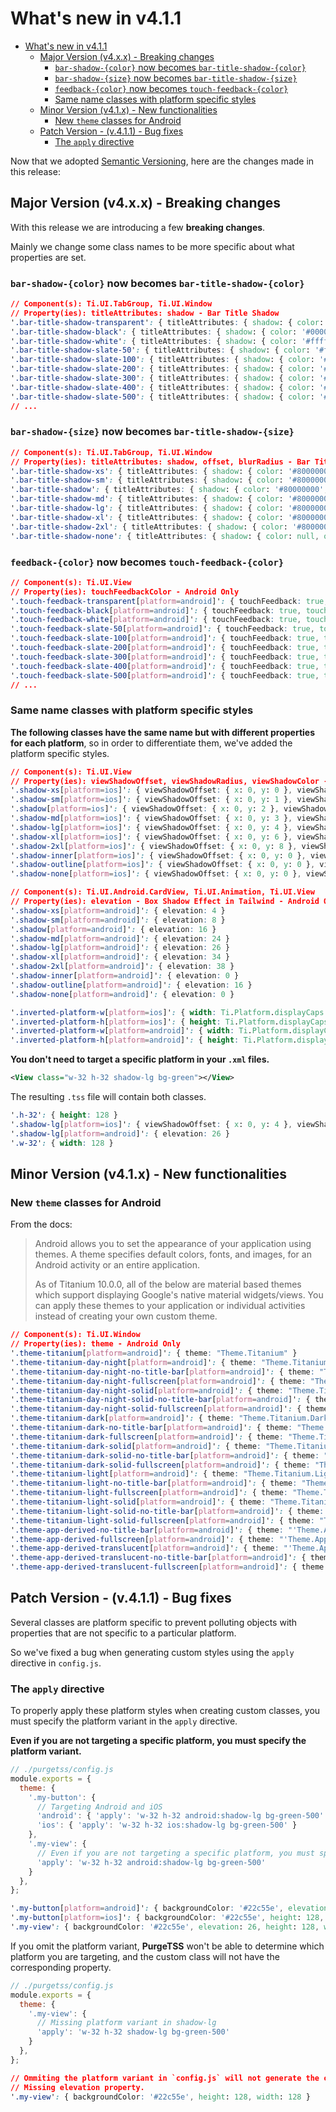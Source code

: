 # What's new in v4.1.1

- [What's new in v4.1.1](#whats-new-in-v411)
  - [Major Version (v4.x.x) - Breaking changes](#major-version-v4xx---breaking-changes)
    - [`bar-shadow-{color}` now becomes `bar-title-shadow-{color}`](#bar-shadow-color-now-becomes-bar-title-shadow-color)
    - [`bar-shadow-{size}` now becomes `bar-title-shadow-{size}`](#bar-shadow-size-now-becomes-bar-title-shadow-size)
    - [`feedback-{color}` now becomes `touch-feedback-{color}`](#feedback-color-now-becomes-touch-feedback-color)
    - [Same name classes with platform specific styles](#same-name-classes-with-platform-specific-styles)
  - [Minor Version (v4.1.x) - New functionalities](#minor-version-v41x---new-functionalities)
    - [New `theme` classes for Android](#new-theme-classes-for-android)
  - [Patch Version - (v.4.1.1) - Bug fixes](#patch-version---v411---bug-fixes)
    - [The `apply` directive](#the-apply-directive)

Now that we adopted [Semantic Versioning](https://semver.org), here are the changes made in this release:

## Major Version (v4.x.x) - Breaking changes
With this release we are introducing a few **breaking changes**.

Mainly we change some class names to be more specific about what properties are set.

### `bar-shadow-{color}` now becomes `bar-title-shadow-{color}`
```css
// Component(s): Ti.UI.TabGroup, Ti.UI.Window
// Property(ies): titleAttributes: shadow - Bar Title Shadow
'.bar-title-shadow-transparent': { titleAttributes: { shadow: { color: 'transparent' } } }
'.bar-title-shadow-black': { titleAttributes: { shadow: { color: '#000000' } } }
'.bar-title-shadow-white': { titleAttributes: { shadow: { color: '#ffffff' } } }
'.bar-title-shadow-slate-50': { titleAttributes: { shadow: { color: '#f8fafc' } } }
'.bar-title-shadow-slate-100': { titleAttributes: { shadow: { color: '#f1f5f9' } } }
'.bar-title-shadow-slate-200': { titleAttributes: { shadow: { color: '#e2e8f0' } } }
'.bar-title-shadow-slate-300': { titleAttributes: { shadow: { color: '#cbd5e1' } } }
'.bar-title-shadow-slate-400': { titleAttributes: { shadow: { color: '#94a3b8' } } }
'.bar-title-shadow-slate-500': { titleAttributes: { shadow: { color: '#64748b' } } }
// ...
```

### `bar-shadow-{size}` now becomes `bar-title-shadow-{size}`
```css
// Component(s): Ti.UI.TabGroup, Ti.UI.Window
// Property(ies): titleAttributes: shadow, offset, blurRadius - Bar Title Shadow
'.bar-title-shadow-xs': { titleAttributes: { shadow: { color: '#80000000', offset: { width: 0, height: 0 }, blurRadius: 1 } } }
'.bar-title-shadow-sm': { titleAttributes: { shadow: { color: '#80000000', offset: { width: 0, height: 1 }, blurRadius: 2 } } }
'.bar-title-shadow': { titleAttributes: { shadow: { color: '#80000000', offset: { width: 0, height: 2 }, blurRadius: 4 } } }
'.bar-title-shadow-md': { titleAttributes: { shadow: { color: '#80000000', offset: { width: 0, height: 3 }, blurRadius: 6 } } }
'.bar-title-shadow-lg': { titleAttributes: { shadow: { color: '#80000000', offset: { width: 0, height: 4 }, blurRadius: 8 } } }
'.bar-title-shadow-xl': { titleAttributes: { shadow: { color: '#80000000', offset: { width: 0, height: 6 }, blurRadius: 12 } } }
'.bar-title-shadow-2xl': { titleAttributes: { shadow: { color: '#80000000', offset: { width: 0, height: 8 }, blurRadius: 14 } } }
'.bar-title-shadow-none': { titleAttributes: { shadow: { color: null, offset: { width: 0, height: 0 }, blurRadius: null } } }
```
### `feedback-{color}` now becomes `touch-feedback-{color}`
```css
// Component(s): Ti.UI.View
// Property(ies): touchFeedbackColor - Android Only
'.touch-feedback-transparent[platform=android]': { touchFeedback: true, touchFeedbackColor: 'transparent' }
'.touch-feedback-black[platform=android]': { touchFeedback: true, touchFeedbackColor: '#000000' }
'.touch-feedback-white[platform=android]': { touchFeedback: true, touchFeedbackColor: '#ffffff' }
'.touch-feedback-slate-50[platform=android]': { touchFeedback: true, touchFeedbackColor: '#f8fafc' }
'.touch-feedback-slate-100[platform=android]': { touchFeedback: true, touchFeedbackColor: '#f1f5f9' }
'.touch-feedback-slate-200[platform=android]': { touchFeedback: true, touchFeedbackColor: '#e2e8f0' }
'.touch-feedback-slate-300[platform=android]': { touchFeedback: true, touchFeedbackColor: '#cbd5e1' }
'.touch-feedback-slate-400[platform=android]': { touchFeedback: true, touchFeedbackColor: '#94a3b8' }
'.touch-feedback-slate-500[platform=android]': { touchFeedback: true, touchFeedbackColor: '#64748b' }
// ...
```
### Same name classes with platform specific styles
**The following classes have the same name but with different properties for each platform**, so in order to differentiate them, we've added the platform specific styles.

```css
// Component(s): Ti.UI.View
// Property(ies): viewShadowOffset, viewShadowRadius, viewShadowColor - Box Shadow Effect in Tailwind - iOS Only
'.shadow-xs[platform=ios]': { viewShadowOffset: { x: 0, y: 0 }, viewShadowRadius: 1, viewShadowColor: '#80000000' }
'.shadow-sm[platform=ios]': { viewShadowOffset: { x: 0, y: 1 }, viewShadowRadius: 2, viewShadowColor: '#80000000' }
'.shadow[platform=ios]': { viewShadowOffset: { x: 0, y: 2 }, viewShadowRadius: 4, viewShadowColor: '#80000000' }
'.shadow-md[platform=ios]': { viewShadowOffset: { x: 0, y: 3 }, viewShadowRadius: 6, viewShadowColor: '#80000000' }
'.shadow-lg[platform=ios]': { viewShadowOffset: { x: 0, y: 4 }, viewShadowRadius: 8, viewShadowColor: '#80000000' }
'.shadow-xl[platform=ios]': { viewShadowOffset: { x: 0, y: 6 }, viewShadowRadius: 12, viewShadowColor: '#80000000' }
'.shadow-2xl[platform=ios]': { viewShadowOffset: { x: 0, y: 8 }, viewShadowRadius: 14, viewShadowColor: '#80000000' }
'.shadow-inner[platform=ios]': { viewShadowOffset: { x: 0, y: 0 }, viewShadowRadius: null, viewShadowColor: null }
'.shadow-outline[platform=ios]': { viewShadowOffset: { x: 0, y: 0 }, viewShadowRadius: 4, viewShadowColor: '#80000000' }
'.shadow-none[platform=ios]': { viewShadowOffset: { x: 0, y: 0 }, viewShadowRadius: null, viewShadowColor: null }

// Component(s): Ti.UI.Android.CardView, Ti.UI.Animation, Ti.UI.View
// Property(ies): elevation - Box Shadow Effect in Tailwind - Android Only
'.shadow-xs[platform=android]': { elevation: 4 }
'.shadow-sm[platform=android]': { elevation: 8 }
'.shadow[platform=android]': { elevation: 16 }
'.shadow-md[platform=android]': { elevation: 24 }
'.shadow-lg[platform=android]': { elevation: 26 }
'.shadow-xl[platform=android]': { elevation: 34 }
'.shadow-2xl[platform=android]': { elevation: 38 }
'.shadow-inner[platform=android]': { elevation: 0 }
'.shadow-outline[platform=android]': { elevation: 16 }
'.shadow-none[platform=android]': { elevation: 0 }
```

```css
'.inverted-platform-w[platform=ios]': { width: Ti.Platform.displayCaps.platformHeight }
'.inverted-platform-h[platform=ios]': { height: Ti.Platform.displayCaps.platformWidth }
'.inverted-platform-w[platform=android]': { width: Ti.Platform.displayCaps.platformWidth }
'.inverted-platform-h[platform=android]': { height: Ti.Platform.displayCaps.platformHeight }
```

**You don't need to target a specific platform in your `.xml` files.**
```xml
<View class="w-32 h-32 shadow-lg bg-green"></View>
```

The resulting `.tss` file will contain both classes.
```css
'.h-32': { height: 128 }
'.shadow-lg[platform=ios]': { viewShadowOffset: { x: 0, y: 4 }, viewShadowRadius: 8, viewShadowColor: '#80000000' }
'.shadow-lg[platform=android]': { elevation: 26 }
'.w-32': { width: 128 }
```

## Minor Version (v4.1.x) - New functionalities

### New `theme` classes for Android
From the docs:

> Android allows you to set the appearance of your application using themes. A theme specifies default colors, fonts, and images, for an Android activity or an entire application.
>
> As of Titanium 10.0.0, all of the below are material based themes which support displaying Google's native material widgets/views. You can apply these themes to your application or individual activities instead of creating your own custom theme.

```css
// Component(s): Ti.UI.Window
// Property(ies): theme - Android Only
'.theme-titanium[platform=android]': { theme: "Theme.Titanium" }
'.theme-titanium-day-night[platform=android]': { theme: "Theme.Titanium.DayNight" }
'.theme-titanium-day-night-no-title-bar[platform=android]': { theme: "Theme.Titanium.DayNight.NoTitleBar" }
'.theme-titanium-day-night-fullscreen[platform=android]': { theme: "Theme.Titanium.DayNight.Fullscreen" }
'.theme-titanium-day-night-solid[platform=android]': { theme: "Theme.Titanium.DayNight.Solid" }
'.theme-titanium-day-night-solid-no-title-bar[platform=android]': { theme: "Theme.Titanium.DayNight.Solid.NoTitleBar" }
'.theme-titanium-day-night-solid-fullscreen[platform=android]': { theme: "Theme.Titanium.DayNight.Solid.Fullscreen" }
'.theme-titanium-dark[platform=android]': { theme: "Theme.Titanium.Dark" }
'.theme-titanium-dark-no-title-bar[platform=android]': { theme: "Theme.Titanium.Dark.NoTitleBar" }
'.theme-titanium-dark-fullscreen[platform=android]': { theme: "Theme.Titanium.Dark.Fullscreen" }
'.theme-titanium-dark-solid[platform=android]': { theme: "Theme.Titanium.Dark.Solid" }
'.theme-titanium-dark-solid-no-title-bar[platform=android]': { theme: "Theme.Titanium.Dark.Solid.NoTitleBar" }
'.theme-titanium-dark-solid-fullscreen[platform=android]': { theme: "Theme.Titanium.Dark.Solid.Fullscreen" }
'.theme-titanium-light[platform=android]': { theme: "Theme.Titanium.Light" }
'.theme-titanium-light-no-title-bar[platform=android]': { theme: "Theme.Titanium.Light.NoTitleBar" }
'.theme-titanium-light-fullscreen[platform=android]': { theme: "Theme.Titanium.Light.Fullscreen" }
'.theme-titanium-light-solid[platform=android]': { theme: "Theme.Titanium.Light.Solid" }
'.theme-titanium-light-solid-no-title-bar[platform=android]': { theme: "Theme.Titanium.Light.Solid.NoTitleBar" }
'.theme-titanium-light-solid-fullscreen[platform=android]': { theme: "Theme.Titanium.Light.Solid.Fullscreen" }
'.theme-app-derived-no-title-bar[platform=android]': { theme: "'Theme.AppDerived.NoTitleBar'" }
'.theme-app-derived-fullscreen[platform=android]': { theme: "'Theme.AppDerived.Fullscreen'" }
'.theme-app-derived-translucent[platform=android]': { theme: "'Theme.AppDerived.Translucent'" }
'.theme-app-derived-translucent-no-title-bar[platform=android]': { theme: "'Theme.AppDerived.Translucent.NoTitleBar'" }
'.theme-app-derived-translucent-fullscreen[platform=android]': { theme: "'Theme.AppDerived.Translucent.Fullscreen'" }
```

## Patch Version - (v.4.1.1) - Bug fixes
Several classes are platform specific to prevent polluting objects with properties that are not specific to a particular platform.

So we've fixed a bug when generating custom styles using the `apply` directive in `config.js`.

### The `apply` directive
To properly apply these platform styles when creating custom classes, you must specify the platform variant in the `apply` directive.

**Even if you are not targeting a specific platform, you must specify the platform variant.**

```javascript
// ./purgetss/config.js
module.exports = {
  theme: {
    '.my-button': {
      // Targeting Android and iOS
      'android': { 'apply': 'w-32 h-32 android:shadow-lg bg-green-500' },
      'ios': { 'apply': 'w-32 h-32 ios:shadow-lg bg-green-500' }
    },
    '.my-view': {
      // Even if you are not targeting a specific platform, you must specify the platform variant.
      'apply': 'w-32 h-32 android:shadow-lg bg-green-500'
    }
  },
};
```

```css
'.my-button[platform=android]': { backgroundColor: '#22c55e', elevation: 26, height: 128, width: 128 }
'.my-button[platform=ios]': { backgroundColor: '#22c55e', height: 128, viewShadowOffset: { x: 0, y: 4 }, viewShadowRadius: 8, viewShadowColor: '#80000000', width: 128 }
'.my-view': { backgroundColor: '#22c55e', elevation: 26, height: 128, width: 128 }
```

If you omit the platform variant, **PurgeTSS** won't be able to determine which platform you are targeting, and the custom class will not have the corresponding property.
```javascript
// ./purgetss/config.js
module.exports = {
  theme: {
    '.my-view': {
      // Missing platform variant in shadow-lg
      'apply': 'w-32 h-32 shadow-lg bg-green-500'
    }
  },
};
```

```css
// Ommiting the platform variant in `config.js` will not generate the corresponding property.
// Missing elevation property.
'.my-view': { backgroundColor: '#22c55e', height: 128, width: 128 }
```

